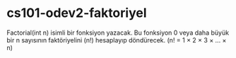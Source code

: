 # cs101-odev2-faktoriyel
Factorial(int n) isimli bir fonksiyon yazacak. Bu fonksiyon 0 veya daha büyük bir n sayısının faktöriyelini (n!) hesaplayıp döndürecek. (n! = 1 × 2 × 3 × ... × n)
